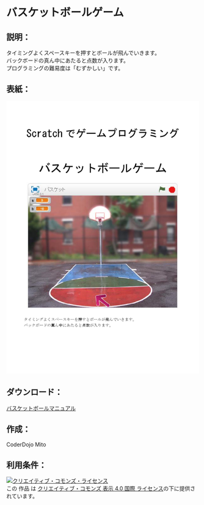 # バスケットボールゲーム

## 説明：
タイミングよくスペースキーを押すとボールが飛んでいきます。  
バックボードの真ん中にあたると点数が入ります。  
プログラミングの難易度は「むずかしい」です。  

## 表紙：
![表紙](バスケットボールマニュアル.png)

## ダウンロード：
[バスケットボールマニュアル](バスケットボールマニュアル.docx)  


## 作成：
CoderDojo Mito

## 利用条件：
<a rel="license" href="http://creativecommons.org/licenses/by/4.0/"><img alt="クリエイティブ・コモンズ・ライセンス" style="border-width:0" src="https://i.creativecommons.org/l/by/4.0/88x31.png" /></a><br />この 作品 は <a rel="license" href="http://creativecommons.org/licenses/by/4.0/">クリエイティブ・コモンズ 表示 4.0 国際 ライセンス</a>の下に提供されています。
